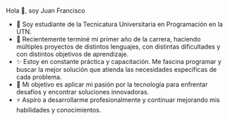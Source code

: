 ###

  Hola 👋, soy Juan Francisco


- 🔭 Soy estudiante de la Tecnicatura Universitaria en Programación en la UTN.
- 🌱  Recientemente terminé mi primer año de la carrera, haciendo múltiples proyectos de distintos lenguajes, con distintas dificultades y con distintos objetivos de aprendizaje.
- ✨ Estoy en constante práctica y capacitación. Me fascina programar y buscar la mejor solución que atienda las necesidades específicas de cada problema.
- 💬 Mi objetivo es aplicar mi pasión por la tecnología para enfrentar desafíos y encontrar soluciones innovadoras.
- ⚡ Aspiro a desarrollarme profesionalmente y continuar mejorando mis habilidades y conocimientos.

